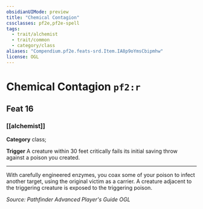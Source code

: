 ```yaml
---
obsidianUIMode: preview
title: "Chemical Contagion"
cssclasses: pf2e,pf2e-spell
tags:
  - trait/alchemist
  - trait/common
  - category/class
aliases: "Compendium.pf2e.feats-srd.Item.IA8p9oYmsCbipmhw"
license: OGL
---
```

# Chemical Contagion `pf2:r`
## Feat 16
### [[alchemist]]

**Category** class; 




**Trigger** A creature within 30 feet critically fails its initial saving throw against a poison you created.

* * *

With carefully engineered enzymes, you coax some of your poison to infect another target, using the original victim as a carrier. A creature adjacent to the triggering creature is exposed to the triggering poison.

*Source: Pathfinder Advanced Player's Guide*
*OGL*